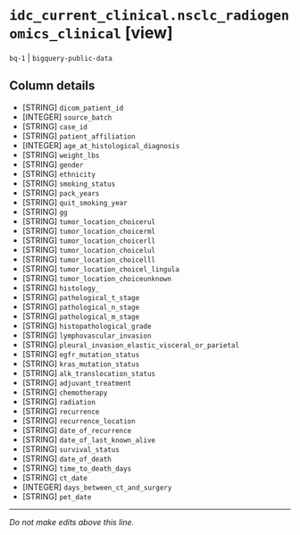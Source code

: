 # `idc_current_clinical.nsclc_radiogenomics_clinical` [view]
`bq-1` | `bigquery-public-data`

## Column details
* [STRING]    `dicom_patient_id`
* [INTEGER]   `source_batch`
* [STRING]    `case_id`
* [STRING]    `patient_affiliation`
* [INTEGER]   `age_at_histological_diagnosis`
* [STRING]    `weight_lbs`
* [STRING]    `gender`
* [STRING]    `ethnicity`
* [STRING]    `smoking_status`
* [STRING]    `pack_years`
* [STRING]    `quit_smoking_year`
* [STRING]    `gg`
* [STRING]    `tumor_location_choicerul`
* [STRING]    `tumor_location_choicerml`
* [STRING]    `tumor_location_choicerll`
* [STRING]    `tumor_location_choicelul`
* [STRING]    `tumor_location_choicelll`
* [STRING]    `tumor_location_choicel_lingula`
* [STRING]    `tumor_location_choiceunknown`
* [STRING]    `histology_`
* [STRING]    `pathological_t_stage`
* [STRING]    `pathological_n_stage`
* [STRING]    `pathological_m_stage`
* [STRING]    `histopathological_grade`
* [STRING]    `lymphovascular_invasion`
* [STRING]    `pleural_invasion_elastic_visceral_or_parietal`
* [STRING]    `egfr_mutation_status`
* [STRING]    `kras_mutation_status`
* [STRING]    `alk_translocation_status`
* [STRING]    `adjuvant_treatment`
* [STRING]    `chemotherapy`
* [STRING]    `radiation`
* [STRING]    `recurrence`
* [STRING]    `recurrence_location`
* [STRING]    `date_of_recurrence`
* [STRING]    `date_of_last_known_alive`
* [STRING]    `survival_status`
* [STRING]    `date_of_death`
* [STRING]    `time_to_death_days`
* [STRING]    `ct_date`
* [INTEGER]   `days_between_ct_and_surgery`
* [STRING]    `pet_date`

-------------------------------------------------------------------------------
*Do not make edits above this line.*
